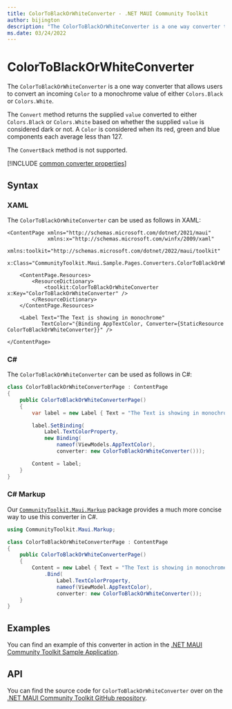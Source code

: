 ```yaml
---
title: ColorToBlackOrWhiteConverter - .NET MAUI Community Toolkit
author: bijington
description: "The ColorToBlackOrWhiteConverter is a one way converter that allows users to convert an incoming Color to a monochrome value of either Colors.Black or Colors.White."
ms.date: 03/24/2022
---
```


# ColorToBlackOrWhiteConverter

The `ColorToBlackOrWhiteConverter` is a one way converter that allows users to convert an incoming `Color` to a monochrome value of either `Colors.Black` or `Colors.White`.

The `Convert` method returns the supplied `value` converted to either `Colors.Black` or `Colors.White` based on whether the supplied `value` is considered dark or not. A `Color` is considered when its red, green and blue components each average less than 127.

The `ConvertBack` method is not supported.

[!INCLUDE [common converter properties](../includes/communitytoolkit-converter.md)]

## Syntax

### XAML

The `ColorToBlackOrWhiteConverter` can be used as follows in XAML:

```xaml
<ContentPage xmlns="http://schemas.microsoft.com/dotnet/2021/maui"
             xmlns:x="http://schemas.microsoft.com/winfx/2009/xaml"
             xmlns:toolkit="http://schemas.microsoft.com/dotnet/2022/maui/toolkit"
             x:Class="CommunityToolkit.Maui.Sample.Pages.Converters.ColorToBlackOrWhiteConverterPage">

    <ContentPage.Resources>
        <ResourceDictionary>
            <toolkit:ColorToBlackOrWhiteConverter x:Key="ColorToBlackOrWhiteConverter" />
        </ResourceDictionary>
    </ContentPage.Resources>

    <Label Text="The Text is showing in monochrome"
           TextColor="{Binding AppTextColor, Converter={StaticResource ColorToBlackOrWhiteConverter}}" />

</ContentPage>
```

### C#

The `ColorToBlackOrWhiteConverter` can be used as follows in C#:

```csharp
class ColorToBlackOrWhiteConverterPage : ContentPage
{
    public ColorToBlackOrWhiteConverterPage()
    {
        var label = new Label { Text = "The Text is showing in monochrome" };

		label.SetBinding(
			Label.TextColorProperty,
			new Binding(
				nameof(ViewModels.AppTextColor),
				converter: new ColorToBlackOrWhiteConverter()));

		Content = label;
    }
}
```

### C# Markup

Our [`CommunityToolkit.Maui.Markup`](../markup/markup.md) package provides a much more concise way to use this converter in C#.

```csharp
using CommunityToolkit.Maui.Markup;

class ColorToBlackOrWhiteConverterPage : ContentPage
{
    public ColorToBlackOrWhiteConverterPage()
    {
        Content = new Label { Text = "The Text is showing in monochrome" }
            .Bind(
                Label.TextColorProperty,
                nameof(ViewModel.AppTextColor),
                converter: new ColorToBlackOrWhiteConverter());
    }
}
```

## Examples

You can find an example of this converter in action in the [.NET MAUI Community Toolkit Sample Application](https://github.com/CommunityToolkit/Maui/blob/main/samples/CommunityToolkit.Maui.Sample/Pages/Converters/ColorsConverterPage.xaml).

## API

You can find the source code for `ColorToBlackOrWhiteConverter` over on the [.NET MAUI Community Toolkit GitHub repository](https://github.com/CommunityToolkit/Maui/blob/main/src/CommunityToolkit.Maui/Converters/ColorToColorConverters.shared.cs).
